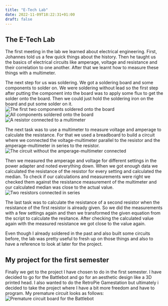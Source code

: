 ```yaml
---
title: "E-Tech Lab"
date: 2022-11-09T18:22:31+01:00
draft: false
---
```


## The E-Tech Lab

The first meeting in the lab we learned about electrical engineering.
First, Johannes told us a few quick things about the history. Then he 
taught us the basics of electrical circuits like amperage, voltage and 
resistance and their correlation to one another. After that we learnt 
how to measure these things with a multimeter.

The next step for us was soldering. We got a soldering board and some 
components to solder on. We were soldering without lead so the first step 
after putting the component into the board was to apply some flux to get 
the solder onto the board. Then we could just hold the soldering iron
on the board and put some solder on it.
![](img/etechlab/etechlab1.jpg "The first two components soldered onto the board")
![](img/etechlab/etechlab4.jpg "All components soldered onto the board")
![](img/etechlab/etechlab6.jpg "A resistor connected to a multimeter")

The next task was to use a multimeter to measure voltage and amperage to 
calculate the resistance. For that we used a breadboard to build a circuit 
where we connected the voltage-multimeter parallel to the resistor and the 
amperage-multimeter in series to the resistor.
![](img/etechlab/etechlab5.jpg "The circuit without the amperage-multimeter connected")

Then we measured the amperage and voltage for different settings in the 
power adapter and noted everything down. When we got enough data we calculated 
the resistance of the resistor for every setting and calculated the median. 
To check if our calculations and measurements were right we checked them 
against the resistance measurement of the multimeter and our calculated 
median was close to the actual value.
![](img/etechlab/etechlab7.jpg "Two resistors connected in series")

The last task was to calculate the resistance of a second resistor when 
the resistance of the first resistor is already given. So we did the 
measurements with a few settings again and then we transformed the 
given equation from the script to calculate the resitance. After checking 
the calculated value again with the measured resistance we got close 
to the value again.

Even though I already soldered in the past and also built some circuits 
before, the lab was pretty useful to fresh up on those things and also to 
have a reference to look at later for the project.

## My project for the first semester

Finally we get to the project I have chosen to do in the first semester. 
I have decided to go for the Battlebot and go for an aesthetic design 
like a 3D printed head. I also wanted to do the RetroPie Gamestation 
but ultimately i decided to take the project where I have a bit more 
freedom and have to program. My premature circuit looks as follows:
![](img/etechlab/Battlebot_Circuit.jpg "Premature circuit board for the Battlebot")